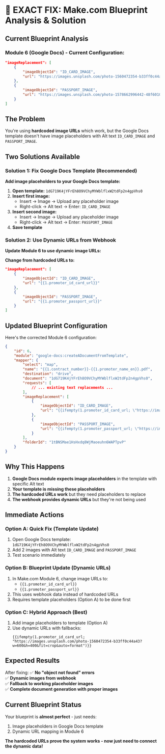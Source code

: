 # 🎯 EXACT FIX: Make.com Blueprint Analysis & Solution

## Current Blueprint Analysis

### Module 6 (Google Docs) - Current Configuration:
```json
"imageReplacement": [
    {
        "imageObjectId": "ID_CARD_IMAGE",
        "url": "https://images.unsplash.com/photo-1560472354-b33ff0c44a43?w=600&h=400&fit=crop&auto=format"
    },
    {
        "imageObjectId": "PASSPORT_IMAGE", 
        "url": "https://images.unsplash.com/photo-1578662996442-48f60103fc96?w=600&h=400&fit=crop&auto=format"
    }
]
```

## The Problem
You're using **hardcoded image URLs** which work, but the Google Docs template doesn't have image placeholders with Alt text `ID_CARD_IMAGE` and `PASSPORT_IMAGE`.

## Two Solutions Available

### Solution 1: Fix Google Docs Template (Recommended)
**Add image placeholders to your Google Docs template:**

1. **Open template:** `1dG719K4jYFrEh8O9VChyMYWblflxW2tdFp2n4gpVhs0`
2. **Insert first image:**
   - Insert → Image → Upload any placeholder image
   - Right-click → Alt text → Enter: `ID_CARD_IMAGE`
3. **Insert second image:**
   - Insert → Image → Upload any placeholder image  
   - Right-click → Alt text → Enter: `PASSPORT_IMAGE`
4. **Save template**

### Solution 2: Use Dynamic URLs from Webhook
**Update Module 6 to use dynamic image URLs:**

**Change from hardcoded URLs to:**
```json
"imageReplacement": [
    {
        "imageObjectId": "ID_CARD_IMAGE",
        "url": "{{1.promoter_id_card_url}}"
    },
    {
        "imageObjectId": "PASSPORT_IMAGE",
        "url": "{{1.promoter_passport_url}}"
    }
]
```

## Updated Blueprint Configuration

Here's the corrected Module 6 configuration:

```json
{
    "id": 6,
    "module": "google-docs:createADocumentFromTemplate",
    "mapper": {
        "select": "map",
        "name": "{{1.contract_number}}-{{1.promoter_name_en}}.pdf",
        "destination": "drive",
        "document": "1dG719K4jYFrEh8O9VChyMYWblflxW2tdFp2n4gpVhs0",
        "requests": [
            // ... existing text replacements ...
        ],
        "imageReplacement": [
            {
                "imageObjectId": "ID_CARD_IMAGE",
                "url": "{{ifempty(1.promoter_id_card_url; \"https://images.unsplash.com/photo-1560472354-b33ff0c44a43?w=600&h=400&fit=crop&auto=format\")}}"
            },
            {
                "imageObjectId": "PASSPORT_IMAGE", 
                "url": "{{ifempty(1.promoter_passport_url; \"https://images.unsplash.com/photo-1578662996442-48f60103fc96?w=600&h=400&fit=crop&auto=format\")}}"
            }
        ],
        "folderId": "1tBNSMae1HsHxdq8WjMaoeuhn6WAPTpvP"
    }
}
```

## Why This Happens

1. **Google Docs module expects image placeholders** in the template with specific Alt text
2. **Your template is missing these placeholders** 
3. **The hardcoded URLs work** but they need placeholders to replace
4. **The webhook provides dynamic URLs** but they're not being used

## Immediate Actions

### Option A: Quick Fix (Template Update)
1. Open Google Docs template: `1dG719K4jYFrEh8O9VChyMYWblflxW2tdFp2n4gpVhs0`
2. Add 2 images with Alt text `ID_CARD_IMAGE` and `PASSPORT_IMAGE`
3. Test scenario immediately

### Option B: Blueprint Update (Dynamic URLs)
1. In Make.com Module 6, change image URLs to:
   - `{{1.promoter_id_card_url}}`
   - `{{1.promoter_passport_url}}`
2. This uses webhook data instead of hardcoded URLs
3. Requires template placeholders (Option A) to be done first

### Option C: Hybrid Approach (Best)
1. Add image placeholders to template (Option A)
2. Use dynamic URLs with fallbacks:
   ```
   {{ifempty(1.promoter_id_card_url; "https://images.unsplash.com/photo-1560472354-b33ff0c44a43?w=600&h=400&fit=crop&auto=format")}}
   ```

## Expected Results

After fixing:
✅ **No "object not found" errors**  
✅ **Dynamic images from webhook**  
✅ **Fallback to working placeholder images**  
✅ **Complete document generation with proper images**

## Current Blueprint Status

Your blueprint is **almost perfect** - just needs:
1. Image placeholders in Google Docs template
2. Dynamic URL mapping in Module 6

**The hardcoded URLs prove the system works - now just need to connect the dynamic data!**
